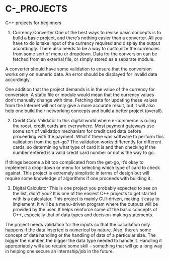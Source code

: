 # C-_PROJECTS
C++ projects for beginners

1) Currency Converter
One of the best ways to revise basic concepts is to build a basic project, and there’s nothing easier than a converter. All you have to do is take input of the currency required and display the output accordingly. There also needs to be a way to customize the currencies from some sort of menu or dropdown. Data for the conversion can be fetched from an external file, or simply stored as a separate module.

A converter should have some validation to ensure that the conversion works only on numeric data. An error should be displayed for invalid data accordingly.

One addition that the project demands is in the value of the currency for conversion. A static file or module would mean that the currency values don’t manually change with time. Fetching data for updating these values from the Internet will not only give a more accurate result, but it will also help one build their networking concepts and build a better project (overall).

2) Credit Card Validator
In this digital world where e-commerce is ruling the roost, credit cards are everywhere. Most payment gateways use some sort of validation mechanism for credit card data before proceeding with the payment. What if there was software to perform this validation from the get-go? The validation works differently for different cards, so determining what type of card it is and then checking if the number entered is a valid credit card number or not is the way to go.

If things become a bit too complicated from the get-go, it’s okay to implement a drop-down or menu for selecting which type of card to check against. This project is extremely simplistic in terms of design but will require some knowledge of algorithms if one proceeds with building it.

3) Digital Calculator
This is one project you probably expected to see on the list, didn’t you? It is one of the easiest C++ projects to get started with is a calculator. This project is mainly GUI-driven, making it easy to implement. It will be a menu-driven program where the outputs will be provided by the user. It helps reinforce some of the basic concepts of C++, especially that of data types and decision-making statements.

The project needs validation for the inputs so that the calculation only happens if the data inserted is numerical by nature. Also, there’s some concept of data handling or the handling of data of a particular size. The bigger the number, the bigger the data type needed to handle it. Handling it appropriately will also require some skill – something that will go a long way in helping one secure an internship/job in the future.
